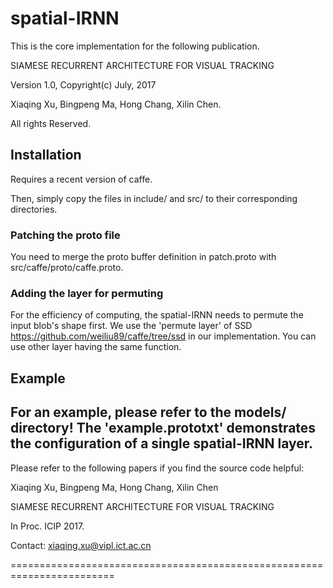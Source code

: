 # spatial-IRNN   

This is the core implementation for the following publication.

SIAMESE RECURRENT ARCHITECTURE FOR VISUAL TRACKING

Version 1.0, Copyright(c) July, 2017

Xiaqing Xu, Bingpeng Ma, Hong Chang, Xilin Chen.

All rights Reserved.

## Installation
Requires a recent version of caffe.

Then, simply copy the files in include/ and src/ to their corresponding directories.

### Patching the proto file
You need to merge the proto buffer definition in patch.proto with src/caffe/proto/caffe.proto.

### Adding the layer for permuting
For the efficiency of computing, the spatial-IRNN needs to permute the input blob's shape first. We use the 'permute layer' of SSD <https://github.com/weiliu89/caffe/tree/ssd> in
our implementation. You can use other layer having the same function.

## Example
For an example, please refer to the models/ directory! The 'example.prototxt' demonstrates the configuration of a single spatial-IRNN layer.
------------------------------------------------------------------------
Please refer to the following papers if you find the source code helpful:

Xiaqing Xu, Bingpeng Ma, Hong Chang, Xilin Chen

SIAMESE RECURRENT ARCHITECTURE FOR VISUAL TRACKING

In Proc. ICIP 2017.

Contact: xiaqing.xu@vipl.ict.ac.cn

========================================================================
